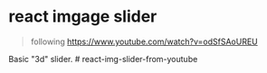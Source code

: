 # react imgage slider

> following https://www.youtube.com/watch?v=odSfSAoUREU

Basic "3d" slider. # react-img-slider-from-youtube
